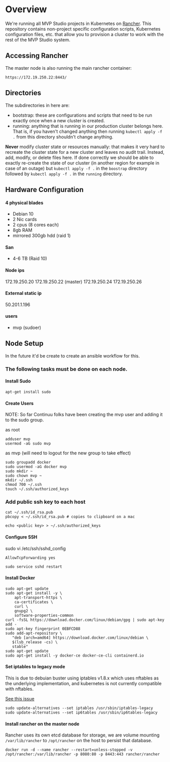 # Overview

We're running all MVP Studio projects in Kubernetes on [Rancher](https://rancher.com/docs/rancher/v2.x/en/overview/). This
repository contains non-project specific configuration scripts, Kubernetes configuration files, etc. that allow you to
provision a cluster to work with the rest of the MVP Studio system.

## Accessing Rancher

The master node is also running the main rancher container:
```
https://172.19.250.22:8443/
```

## Directories

The subdirectories in here are:

* bootstrap: these are configurations and scripts that need to be run exactly once when a new cluster is created.
* running: anything that is running in our production cluster belongs here. That is, if you haven't changed anything
  then running `kubectl apply -f .` from this directory shouldn't change anything.

**Never** modify cluster state or resources manually: that makes it very hard to recreate the cluster state for a new
cluster and leaves no audit trail. Instead, add, modify, or delete files here. If done correctly we should be able to
exactly re-create the state of our cluster (in another region for example in case of an outage) but `kubectl apply -f .`
in the `boostrap` directory followed by `kubectl apply -f .` in the `running` directory.


## Hardware Configuration

#### 4 physical blades
- Debian 10
- 2 Nic cards 
- 2 cpus (8 cores each)
- 8gb RAM
- mirrored 300gb hdd (raid 1)


#### San
- 4-6 TB (Raid 10)


#### Node ips
172.19.250.20
172.19.250.22 (master)
172.19.250.24
172.19.250.26

#### External static ip
50.201.1.196

#### users
- mvp (sudoer)


## Node Setup

In the future it'd be create to create an ansible workflow for this.


### The following tasks must be done on each node. 

#### Install Sudo

```
apt-get install sudo
```

#### Create Users

NOTE: So far Continuu folks have been creating the mvp user and adding it to the sudo group.

as root
```
adduser mvp
usermod -aG sudo mvp
```

as mvp (will need to logout for the new group to take effect)
```
sudo groupadd docker
sudo usermod -aG docker mvp
sudo mkdir ~
sudo chown mvp ~
mkdir ~/.ssh
chmod 700 ~/.ssh
touch ~/.ssh/authorized_keys
```

### Add public ssh key to each host

```
cat ~/.ssh/id_rsa.pub
pbcopy < ~/.ssh/id_rsa.pub # copies to clipboard on a mac
```
```
echo <public key> > ~/.ssh/authorized_keys
```

#### Configure SSH

sudo vi /etc/ssh/sshd_config
```
AllowTcpForwarding yes
```

```
sudo service sshd restart
```

#### Install Docker
```
sudo apt-get update
sudo apt-get install -y \
    apt-transport-https \
    ca-certificates \
    curl \
    gnupg2 \
    software-properties-common
curl -fsSL https://download.docker.com/linux/debian/gpg | sudo apt-key add -
sudo apt-key fingerprint 0EBFCD88
sudo add-apt-repository \
   "deb [arch=amd64] https://download.docker.com/linux/debian \
   $(lsb_release -cs) \
   stable"
sudo apt-get update
sudo apt-get install -y docker-ce docker-ce-cli containerd.io
```

#### Set iptables to legacy mode

This is due to debuian buster using iptables v1.8.x which uses nftables as the underlying implementation, and kubernetes is not currently compatible with nftables.

[See this issue](https://github.com/kubernetes/kubernetes/issues/71305)

```
sudo update-alternatives --set iptables /usr/sbin/iptables-legacy
sudo update-alternatives --set ip6tables /usr/sbin/ip6tables-legacy
```

#### Install rancher on the master node

Rancher uses its own etcd database for storage, we are volume mounting `/var/lib/rancher` to `/opt/rancher` on the host to persist that database.

```
docker run -d --name rancher --restart=unless-stopped -v /opt/rancher:/var/lib/rancher -p 8080:80 -p 8443:443 rancher/rancher
```
